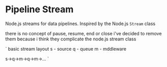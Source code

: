 # Pipeline Stream

Node.js streams for data pipelines. Inspired by the Node.js `Stream` class

there is no concept of pause, resume, end or close i've decided to remove them because i think they complicate the node.js stream class

`
basic stream layout
s - source
q - queue
m - mddleware

s->q->m->q->m->...
`
